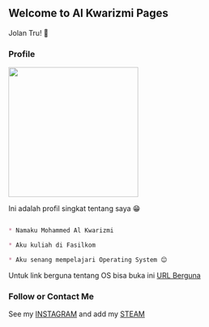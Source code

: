 ## Welcome to Al Kwarizmi Pages

Jolan Tru! 🙏

### Profile

<img style="text-align =center " src="https://acakadul.files.wordpress.com/2013/08/makara-ui-fasilkom.png" width="256">

Ini adalah profil singkat tentang saya 😁

```markdown

* Namaku Mohammed Al Kwarizmi

* Aku kuliah di Fasilkom

* Aku senang mempelajari Operating System 😊

```
Untuk link berguna tentang OS bisa buka ini [URL Berguna](URLs/)

### Follow or Contact Me

See my [INSTAGRAM](https://instagram.com/alkwrzm) and add my [STEAM](https://steamcommunity.com/id/alkwrzm)
